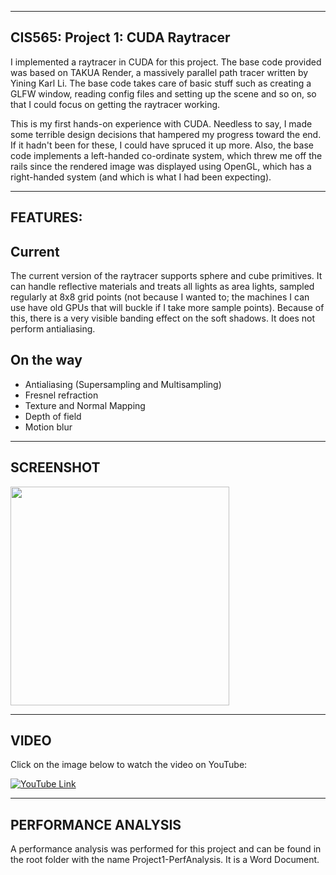 -------------------------------------------------------------------------------
CIS565: Project 1: CUDA Raytracer
-------------------------------------------------------------------------------
I implemented a raytracer in CUDA for this project. The base code provided was based 
on TAKUA Render, a massively parallel path tracer written by Yining Karl Li. The base code 
takes care of basic stuff such as creating a GLFW window, reading config files and setting up 
the scene and so on, so that I could focus on getting the raytracer working.

This is my first hands-on experience with CUDA. Needless to say, I made some terrible design 
decisions that hampered my progress toward the end. If it hadn't been for these, I could have 
spruced it up more. Also, the base code implements a left-handed co-ordinate system, which 
threw me off the rails since the rendered image was displayed using OpenGL, which 
has a right-handed system (and which is what I had been expecting).


-------------------------------------------------------------------------------
FEATURES:
-------------------------------------------------------------------------------
Current
-------
The current version of the raytracer supports sphere and cube primitives. It can handle reflective 
materials and treats all lights as area lights, sampled regularly at 8x8 grid points (not because I wanted to; 
the machines I can use have old GPUs that will buckle if I take more sample points). Because of this, 
there is a very visible banding effect on the soft shadows. It does not perform antialiasing.

On the way
----------
* Antialiasing (Supersampling and Multisampling)
* Fresnel refraction
* Texture and Normal Mapping
* Depth of field
* Motion blur

-------------------------------------------------------------------------------
SCREENSHOT
-------------------------------------------------------------------------------
<img src="https://raw.github.com/rohith10/Project1-RayTracer/master/renders/Final2-800px.png" height="350" width="350"/>

-------------------------------------------------------------------------------
VIDEO
-------------------------------------------------------------------------------
Click on the image below to watch the video on YouTube: 

[![YouTube Link](http://img.youtube.com/vi/dKMg6kBt8Ek/0.jpg)](http://www.youtube.com/watch?v=dKMg6kBt8Ek)

-------------------------------------------------------------------------------
PERFORMANCE ANALYSIS
-------------------------------------------------------------------------------
A performance analysis was performed for this project and can be found in the root folder with the 
name Project1-PerfAnalysis. It is a Word Document. 
